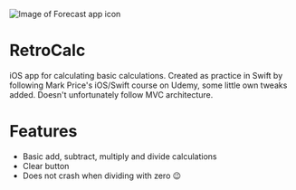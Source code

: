 ![Image of Forecast app icon](https://github.com/mrouru/RetroCalc/blob/master/Resources/RoundedIcon.png)
# RetroCalc
iOS app for calculating basic calculations. Created as practice in Swift by following Mark Price's iOS/Swift course on Udemy, some little own tweaks added. Doesn't unfortunately follow MVC architecture.

# Features
  - Basic add, subtract, multiply and divide calculations
  - Clear button
  - Does not crash when dividing with zero 😉
